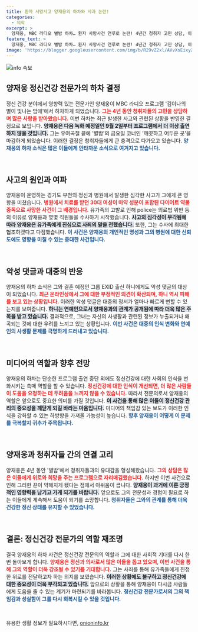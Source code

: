 ```yaml
---
title: 환자 사망사고 양재웅의 하차와 사과 논란!
categories:
  - 의학
excerpt: >
  양재웅, MBC 라디오 별밤 하차… 환자 사망사건 연루로 논란! 4년간 청취자 고민 상담, 이제는 DJ 김이나가 맡는다. 하니와의 결혼 예정에도 악성 댓글로 시끌! 자세한 내용 클릭!
feature_text: >
  양재웅, MBC 라디오 별밤 하차… 환자 사망사건 연루로 논란! 4년간 청취자 고민 상담, 이제는 DJ 김이나가 맡는다. 하니와의 결혼 예정에도 악성 댓글로 시끌! 자세한 내용 클릭!
image: 'https://blogger.googleusercontent.com/img/b/R29vZ2xl/AVvXsEixyZcFfHzMRdzZMjFBmAUKJYCLCGyLL1o632UiGVXcaFdKo_bkvkuCioo0uUKlGfBVcT3P84aROyZIXSBEx3Aw5nCQ3pTgDom1WDC4m8eifvWiAmWEEVb4x6G_l8C0QH225ldMjyaFvpxGEBGNO37VmDTDMHGhJPq73UglMfDca1-0aw/s1600/blogspot.png'
---
```


<p><img src="https://blogger.googleusercontent.com/img/b/R29vZ2xl/AVvXsEixyZcFfHzMRdzZMjFBmAUKJYCLCGyLL1o632UiGVXcaFdKo_bkvkuCioo0uUKlGfBVcT3P84aROyZIXSBEx3Aw5nCQ3pTgDom1WDC4m8eifvWiAmWEEVb4x6G_l8C0QH225ldMjyaFvpxGEBGNO37VmDTDMHGhJPq73UglMfDca1-0aw/s1600/blogspot.png" alt="info 속보" /></p>

<h2 data-ke-size="size26">양재웅 정신건강 전문가의 하차 결정</h2>

<p data-ke-size="size16">정신 건강 분야에서 영향력 있는 전문가인 양재웅이 MBC 라디오 프로그램 '김이나의 별이 빛나는 밤에'에서 하차하게 되었습니다. <b><span style="color: #ee2323;">그는 4년 동안 청취자들의 고민을 상담하며 많은 사랑을 받아왔습니다.</span></b> 이번 하차는 최근 발생한 사고와 관련된 상황을 반영한 결정으로 보입니다. <b><span style="background-color: #21538527;">양재웅은 다음 녹화 예정일인 9월 2일부터 프로그램에서 더 이상 출연하지 않을 것입니다.</span></b> 그는 우여곡절 끝에 '별밤'의 금요일 코너인 '깨끗하고 어두운 곳'을 마감하게 되었습니다. 이러한 결정은 청취자들에게 큰 충격으로 다가오고 있습니다. <b><span style="color: #1a5490;">양재웅의 하차 소식은 많은 이들에게 안타까운 소식으로 여겨지고 있습니다.</span></b></p>

<p data-ke-size="size16">&nbsp;</p>

<h2 data-ke-size="size26">사고의 원인과 여파</h2>

<p data-ke-size="size16">양재웅이 운영하는 경기도 부천의 정신과 병원에서 발생한 심각한 사고가 그에게 큰 영향을 미쳤습니다. <b><span style="color: #ee2323;">병원에서 치료를 받던 30대 여성이 마약 성분이 포함된 다이어트 약물 중독으로 사망한 사건이 그 배경입니다.</span></b> 유가족의 고발로 인해 police는 의료법 위반 등의 이유로 양재웅과 몇몇 직원들을 수사하기 시작했습니다. <b><span style="background-color: #21538527;">사고의 심각성이 부각됨에 따라 양재웅은 유가족에게 진심으로 사죄의 말을 전했습니다.</span></b> 또한, 그는 수사에 최대한 협조하겠다고 다짐했습니다. <b><span style="color: #1a5490;">이 사건은 양재웅의 개인적인 명성과 그의 병원에 대한 신뢰도에도 영향을 미칠 수 있는 중대한 사건입니다.</span></b></p>

<p data-ke-size="size16">&nbsp;</p>

<h2 data-ke-size="size26">악성 댓글과 대중의 반응</h2>

<p data-ke-size="size16">양재웅의 하차 소식은 그와 결혼 예정인 그룹 EXID 출신 하니에게도 악성 댓글의 대상이 되었습니다. <b><span style="color: #ee2323;">최근 온라인상에서 그에 대한 부정적인 의견이 확산되며, 하니 역시 피해를 보고 있는 상황입니다.</span></b> 이러한 악성 댓글은 대중의 정서가 얼마나 빠르게 변할 수 있는지를 보여줍니다. <b><span style="background-color: #21538527;">하니는 연예인으로서 양재웅과의 관계가 공개됨에 따라 더욱 많은 주목을 받고 있습니다.</span></b> 결과적으로, 그녀는 자신의 사생활과 관련된 정보가 누출되거나 왜곡되는 것에 대한 우려를 느끼고 있는 상황입니다. <b><span style="color: #1a5490;">이번 사건은 대중의 인식 변화와 연예인의 사생활 문제를 극명하게 드러내고 있습니다.</span></b></p>

<p data-ke-size="size16">&nbsp;</p>

<h2 data-ke-size="size26">미디어의 역할과 향후 전망</h2>

<p data-ke-size="size16">양재웅의 하차는 단순한 프로그램 출연 중단 외에도 정신건강에 대한 사회의 인식을 변화시키는 촉매 역할을 할 수 있습니다. <b><span style="color: #ee2323;">정신건강에 대한 인식이 개선되면, 더 많은 사람들이 도움을 요청하는 데 두려움을 느끼지 않을 수 있습니다.</span></b> 따라서 전문의로서 양재웅의 역할은 앞으로도 중요한 의미를 가질 것입니다. <b><span style="background-color: #21538527;">이 사건을 통해 많은 이들이 정신건강 관리의 중요성을 깨닫게 되길 바라는 마음입니다.</span></b> 미디어의 책임감 있는 보도가 이러한 인식을 강화할 수 있는 하방향을 가져올 가능성이 높습니다. <b><span style="color: #1a5490;">향후 양재웅이 어떻게 이 문제를 극복할지 귀추가 주목됩니다.</span></b></p>

<p data-ke-size="size16">&nbsp;</p>

<h2 data-ke-size="size26">양재웅과 청취자들 간의 연결 고리</h2>

<p data-ke-size="size16">양재웅은 4년 동안 '별밤'에서 청취자들과의 유대감을 형성해왔습니다. <b><span style="color: #ee2323;">그의 상담은 많은 이들에게 위로와 희망을 주는 프로그램으로 자리매김했습니다.</span></b> 하지만 이번 사건으로 인해 그러한 끈이 약해지게 됐다는 점에서 아쉬움이 큽니다. <b><span style="background-color: #21538527;">양재웅이 과거에 이룬 긍정적인 영향력을 남기고 가게 되기를 바랍니다.</span></b> 앞으로도 그의 전문성과 경험이 필요로 하는 이들에게 계속해서 도움이 되기를 소망합니다. <b><span style="color: #1a5490;">청취자들은 그와의 관계를 통해 더욱 건강한 정신 상태를 유지할 수 있었습니다.</span></b></p>

<p data-ke-size="size16">&nbsp;</p>

<h2 data-ke-size="size26">결론: 정신건강 전문가의 역할 재조명</h2>

<p data-ke-size="size16">결국 양재웅의 하차 사건은 정신건강 전문의의 역할과 그에 대한 사회적 기대를 다시 한 번 돌아보게 합니다. <b><span style="color: #ee2323;">양재웅은 정신과 의사로서 많은 이들을 돕고 있으며, 이번 사건을 통해 그의 역할이 더욱 강조될 수 있기를 기대합니다.</span></b> 그는 사죄를 통해 유가족들에게 진정한 위로를 전달하고자 하는 의지를 보였습니다. <b><span style="background-color: #21538527;">이러한 상황에도 불구하고 정신건강에 대한 중요성이 더욱 부각되고 있습니다.</span></b> 앞으로의 상황을 통해 양재웅이 다시금 사람들에게 도움을 줄 수 있는 계기가 마련되기를 바라봅니다. <b><span style="color: #1a5490;">정신건강 전문가로서의 그의 책임감과 성실함이 그를 다시 회복시킬 수 있을 것입니다.</span></b></p>

<p data-ke-size="size16">&nbsp;</p>
유용한 생활 정보가 필요하시다면, <a href="https://onioninfo.kr" rel="dofollow">onioninfo.kr</a>


